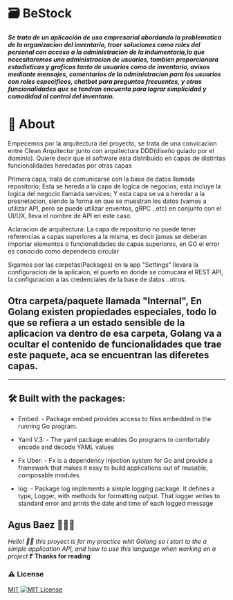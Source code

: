 # 🗃 BeStock 
**_Se trata de un aplicación de uso empresarial abordando la problematica de la organizacion del inventario, traer soluciones como roles del personal con acceso a la administracion de la indumentaria,lo que necesitaremos una administracion de usuarios, tambien proporcionara estadisticas y graficos tanto de usuarios como de inventario, avisos mediante mensajes, comentarios de la administracion para los usuarios con roles especificos, chatbot para preguntas frecuentes, y otras funcionalidades que se tendran encuenta para lograr simplicidad y comodidad al control del inventario._**

# 📖 About
Empecemos por la arquitectura del proyecto, se trata de una convicacion entre Clean Arquitectur junto con arquitectura DDD(diseño guiado por el dominio). Quiere decir que el software esta distribuido en capas de distintas funcionalidades heredadas por otras capas

Primera capa, trata de comunicarse con la base de datos llamada repositorio;
Esta se hereda a la capa de logica de negocios, esta incluye la logica del negocio llamada services;
Y esta capa se va a heredar a la presnetacion, siendo la forma en que se muestran los datos (vamos a utilizar API, pero se puede utilizar enventos, gRPC ..etc) en conjunto con el UI/UX, lleva el nombre de API en este caso.

Aclaracion de arquitectura:
La capa de repositorio no puede tener referencias a capas superiores a la misma, es decir jamas se deberan importar elementos o funcionalidades de capas superiores, en GO el error es conocido como dependecia circular

Sigamos por las carpetas(Packages) en la app "Settings" llevara la configuracion de la aplicaion, el puerto en donde se comucara el REST API, la configuracion a las credenciales de la base de datos ..otros.

## Otra carpeta/paquete llamada "Internal", En Golang existen propiedades especiales, todo lo que se refiera a un estado sensible de la aplicacion va dentro de esa carpeta, Golang va a ocultar el contenido de funcionalidades que trae este paquete, aca se encuentran las diferetes capas.

---

## 🛠️ Built with the packages: 

- Embed: - Package embed provides access to files embedded in the running Go program.

- Yaml V.3: - The yaml package enables Go programs to comfortably encode and decode YAML values

- Fx Uber: - Fx is a dependency injection system for Go and provide a framework that makes it easy to build applications out of reusable, composable modules

- log: - Package log implements a simple logging package. It defines a type, Logger, with methods for formatting output. That logger writes to standard error and prints the date and time of each logged message

## Agus Baez 👨🏼‍💻
_Hello! 🖖🏼 this proyect is for my practice whit Golang so i start to the a simple application API, and how to use this language when working on a project❣_
**Thanks for reading**

### ⚠ License 

[MIT](https://choosealicense.com/licenses/mit/) [![MIT License](https://img.shields.io/badge/License-MIT-green.svg)](https://choosealicense.com/licenses/mit/)

